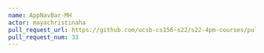 ```yaml
---
name: AppNavBar-MH
actor: mayachristinaha
pull_request_url: https://github.com/ucsb-cs156-s22/s22-4pm-courses/pull/33
pull_request_num: 33
---
```

